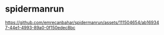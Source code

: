 # spidermanrun
https://github.com/emrecanbahar/spidermanrun/assets/111504654/ab169347-44e1-4993-89a0-0f150edec8bc
